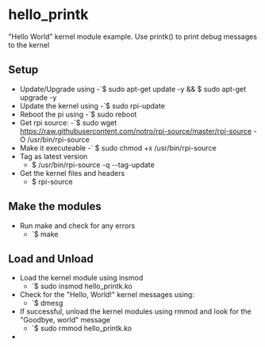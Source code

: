 # hello_printk

"Hello World" kernel module example. Use printk() to print debug messages to the kernel

## Setup

- Update/Upgrade using 
  -`$ sudo apt-get update -y && $ sudo apt-get upgrade -y
- Update the kernel using 
  -`$ sudo rpi-update
- Reboot the pi using 
  -`$ sudo reboot
- Get rpi source:
  -`$ sudo wget https://raw.githubusercontent.com/notro/rpi-source/master/rpi-source -O /usr/bin/rpi-source
- Make it executeable
  -` $ sudo  chmod +x /usr/bin/rpi-source
- Tag as latest version
  - $ /usr/bin/rpi-source -q --tag-update
- Get the kernel files and headers
  - $ rpi-source

## Make the modules
- Run make and check for any errors
  - `$ make

## Load and Unload 
- Load the kernel module using insmod
  - `$ sudo insmod hello_printk.ko
- Check for the "Hello, World!" kernel messages using: 
  - `$ dmesg
- If successful, unload the kernel modules using rmmod and look for the "Goodbye, world" message
  - `$ sudo rmmod hello_printk.ko
- 

